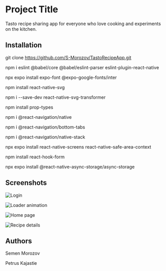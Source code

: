 
# Project Title

Tasto recipe sharing app for everyone who love cooking and experiments on the kitchen.




## Installation

<!-- Clone repository: -->
git clone https://github.com/S-Morozov/TastoRecipeApp.git

<!-- //Dependencies// -->
npm i eslint @babel/core @babel/eslint-parser eslint-plugin-react-native

<!-- fonts dependency:  -->
npx expo install expo-font @expo-google-fonts/inter

<!-- food icons on the login page: -->
npm install react-native-svg

npm i --save-dev react-native-svg-transformer


<!-- Props dependency -->

npm install prop-types

<!-- Navigation dependencies -->

npm i @react-navigation/native

npm i @react-navigation/bottom-tabs

npm i @react-navigation/native-stack

npx expo install react-native-screens react-native-safe-area-context

<!-- hook form dependency -->
npm install react-hook-form



<!-- Backend storage  -->
npx expo install @react-native-async-storage/async-storage


## Screenshots

![Login](https://github.com/S-Morozov/TastoRecipeApp/blob/main/screensTasto/1.png?raw=true)

![Loader animation](https://github.com/S-Morozov/TastoRecipeApp/blob/main/screensTasto/2.png?raw=true)


![Home page](https://github.com/S-Morozov/TastoRecipeApp/blob/main/screensTasto/3.png?raw=true)

![Recipe details](https://github.com/S-Morozov/TastoRecipeApp/blob/main/screensTasto/4.png?raw=true)




## Authors

Semen Morozov

Petrus Kajastie

